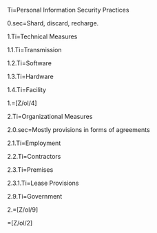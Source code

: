 Ti=Personal Information Security Practices

0.sec=Shard, discard, recharge. 

1.Ti=Technical Measures

1.1.Ti=Transmission

 1.2.Ti=Software

1.3.Ti=Hardware

1.4.Ti=Facility

1.=[Z/ol/4]

2.Ti=Organizational Measures

2.0.sec=Mostly provisions in forms of agreements 

2.1.Ti=Employment

2.2.Ti=Contractors

2.3.Ti=Premises

2.3.1.Ti=Lease Provisions

2.9.Ti=Government

2.=[Z/ol/9]

=[Z/ol/2]